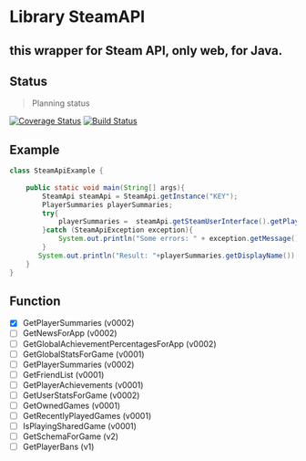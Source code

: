 # Library SteamAPI 
## this wrapper for Steam API, only web, for Java.


## Status
> Planning status


[![Coverage Status](https://coveralls.io/repos/github/SteamBuff/SteamAPI/badge.svg?branch=master)](https://coveralls.io/github/SteamBuff/SteamAPI?branch=master)
[![Build Status](https://travis-ci.org/SteamBuff/SteamAPI.svg?branch=master)](https://travis-ci.org/SteamBuff/SteamAPI)


## Example

```java
class SteamApiExample {
    
    public static void main(String[] args){
        SteamApi steamApi = SteamApi.getInstance("KEY");
        PlayerSummaries playerSummaries;
        try{ 
            playerSummaries =  steamApi.getSteamUserInterface().getPlayerSummaries(new SteamId(0,2)).get(0);
        }catch (SteamApiException exception){
            System.out.println("Some errors: " + exception.getMessage());
        }
       System.out.println("Result: "+playerSummaries.getDisplayName());
    }
}
```



## Function
- [x] GetPlayerSummaries (v0002)
- [ ] GetNewsForApp (v0002)
- [ ] GetGlobalAchievementPercentagesForApp (v0002)
- [ ] GetGlobalStatsForGame (v0001)
- [ ] GetPlayerSummaries (v0002)
- [ ] GetFriendList (v0001)
- [ ] GetPlayerAchievements (v0001)
- [ ] GetUserStatsForGame (v0002)
- [ ] GetOwnedGames (v0001)
- [ ] GetRecentlyPlayedGames (v0001)
- [ ] IsPlayingSharedGame (v0001)
- [ ] GetSchemaForGame (v2)
- [ ] GetPlayerBans (v1)
